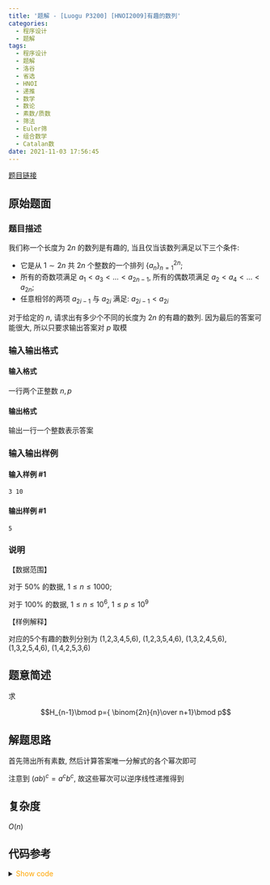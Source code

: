 ```yaml
---
title: '题解 - [Luogu P3200] [HNOI2009]有趣的数列'
categories:
  - 程序设计
  - 题解
tags:
  - 程序设计
  - 题解
  - 洛谷
  - 省选
  - HNOI
  - 递推
  - 数学
  - 数论
  - 素数/质数
  - 筛法
  - Euler筛
  - 组合数学
  - Catalan数
date: 2021-11-03 17:56:45
---
```


[题目链接](https://www.luogu.com.cn/problem/P3200)

<!-- more -->

## 原始题面

### 题目描述

我们称一个长度为 $2n$ 的数列是有趣的, 当且仅当该数列满足以下三个条件:

- 它是从 $1 \sim 2n$ 共 $2n$ 个整数的一个排列 $\{a_n\}_{n=1}^{2n}$;
- 所有的奇数项满足 $a_1<a_3< \dots < a_{2n-1}$, 所有的偶数项满足 $a_2<a_4< \dots <a_{2n}$;
- 任意相邻的两项 $a_{2i-1}$ 与 $a_{2i}$ 满足: $a_{2i-1}<a_{2i}$

对于给定的 $n$, 请求出有多少个不同的长度为 $2n$ 的有趣的数列. 因为最后的答案可能很大, 所以只要求输出答案对 $p$ 取模

### 输入输出格式

#### 输入格式

一行两个正整数 $n,p$

#### 输出格式

输出一行一个整数表示答案

### 输入输出样例

#### 输入样例 #1

```input1
3 10
```

#### 输出样例 #1

```output1
5
```

### 说明

【数据范围】

对于 $50\%$ 的数据, $1\le n \le 1000$;

对于 $100\%$ 的数据, $1\le n \le 10^6$, $1\le p \le 10^9$

【样例解释】

对应的5个有趣的数列分别为 (1,2,3,4,5,6), (1,2,3,5,4,6), (1,3,2,4,5,6), (1,3,2,5,4,6), (1,4,2,5,3,6)

## 题意简述

求

$$H_{n-1}\bmod p={ \binom{2n}{n}\over n+1}\bmod p$$

## 解题思路

首先筛出所有素数, 然后计算答案唯一分解式的各个幂次即可

注意到 $(ab)^c=a^cb^c$, 故这些幂次可以逆序线性递推得到

## 复杂度

$O(n)$

## 代码参考

<details>
<summary><font color='orange'>Show code</font></summary>

```cpp
/*
 * @Author: Tifa
 * @LastEditTime: 2021-11-03 17:56:45
 * @Description:
 */
#include <bits/stdc++.h>
using namespace std;
using i64 = int64_t;

#define _for(i, l, r, vals...) for (decltype(l + r) i = (l), ##vals; i <= (r); ++i)
#define _rfor(i, r, l, vals...) for (decltype(r - l) i = (r), ##vals; i >= (l); --i)

const int N = 2e6 + 5, P = 1.5e5 + 5;

int prime[P], factor_prime;
int min_prime_factor[N];
inline void init_prime(const int& n = N - 1) {
    for (int i = 2; i <= n; ++i) {
        if (!min_prime_factor[i]) min_prime_factor[prime[++factor_prime] = i] = i;
        for (int j = 1; j <= factor_prime && i * prime[j] <= n; ++j) {
            min_prime_factor[i * prime[j]] = prime[j];
            if (i % prime[j] == 0) break;
        }
    }
}

i64 qpow(i64 a, i64 b, const i64& mod) {
    i64 res(1);
    for (; b; b >>= 1, (a *= a) %= mod)
        if (b & 1) (res *= a) %= mod;
    return res;
}

const auto __STATIC__ = []() { init_prime(); return 0.0; }();

int expon[N];

int main() {
    ios::sync_with_stdio(false);
    cin.tie(nullptr);
    cout.tie(nullptr);
    i64 n, p;
    cin >> n >> p;
    _for(i, 2, n) expon[i] = -1;
    _for(i, n + 2, 2 * n) expon[i] = 1;
    _rfor(i, 2 * n, 2) if (min_prime_factor[i] < i) {
        expon[min_prime_factor[i]] += expon[i];
        expon[i / min_prime_factor[i]] += expon[i];
    }
    i64 ans = 1;
    _rfor(i, 2 * n, 2) if (min_prime_factor[i] == i)(ans *= qpow(i, expon[i], p)) %= p;
    cout << ans;
    return 0;
}
```

</details>
